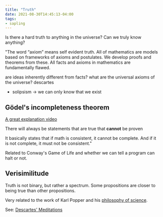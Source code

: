 ```yaml
---
title: "Truth"
date: 2021-08-30T14:45:13-04:00
tags:
- sapling
---
```


Is there a hard truth to anything in the universe? Can we truly know anything?

"The word “axiom” means self evident truth. All of mathematics are models based on frameworks of axioms and postulates. We develop proofs and theorems from these. All facts and axioms in mathematics are fundamentally flawed.

are ideas inherently different from facts?
what are the universal axioms of the universe?
descartes
* solipsism -> we can only know that we exist

## Gödel's incompleteness theorem
[A great explanation video](https://www.youtube.com/watch?v=HeQX2HjkcNo)

There will always be statements that are true that **cannot** be proven

It basically states that if math is consistent, it cannot be complete. And if it is not complete, it must not be consistent."

Related to Conway's Game of Life and whether we can tell a program can halt or not.

## Verisimilitude
Truth is not binary, but rather a spectrum. Some propositions are closer to being true than other propositions.

Very related to the work of Karl Popper and his [philosophy of science](thoughts/philosophy%20of%20science.md).

See: [Descartes' Meditations](thoughts/Descartes'%20Meditations.md)
